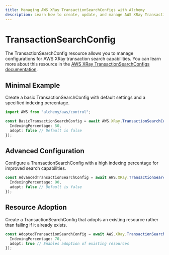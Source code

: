 ```yaml
---
title: Managing AWS XRay TransactionSearchConfigs with Alchemy
description: Learn how to create, update, and manage AWS XRay TransactionSearchConfigs using Alchemy Cloud Control.
---
```


# TransactionSearchConfig

The TransactionSearchConfig resource allows you to manage configurations for AWS XRay transaction search capabilities. You can learn more about this resource in the [AWS XRay TransactionSearchConfigs documentation](https://docs.aws.amazon.com/xray/latest/userguide/).

## Minimal Example

Create a basic TransactionSearchConfig with default settings and a specified indexing percentage.

```ts
import AWS from "alchemy/aws/control";

const BasicTransactionSearchConfig = await AWS.XRay.TransactionSearchConfig("BasicTransactionSearchConfig", {
  IndexingPercentage: 50,
  adopt: false // Default is false
});
```

## Advanced Configuration

Configure a TransactionSearchConfig with a high indexing percentage for improved search capabilities.

```ts
const AdvancedTransactionSearchConfig = await AWS.XRay.TransactionSearchConfig("AdvancedTransactionSearchConfig", {
  IndexingPercentage: 90,
  adopt: false // Default is false
});
```

## Resource Adoption

Create a TransactionSearchConfig that adopts an existing resource rather than failing if it already exists.

```ts
const AdoptedTransactionSearchConfig = await AWS.XRay.TransactionSearchConfig("AdoptedTransactionSearchConfig", {
  IndexingPercentage: 70,
  adopt: true // Enables adoption of existing resources
});
```